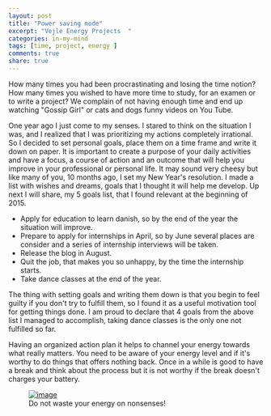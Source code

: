 ```yaml
---
layout: post
title: "Power saving mode"
excerpt: "Vejle Energy Projects  "
categories: in-my-mind
tags: [time, project, energy ]
comments: true
share: true
---
```

How many times you had been procrastinating and losing the time notion? How many times you wished to have more time to study, for an examen or to write a project? We complain of not having enough time and end up watching "Gossip Girl" or cats and dogs funny videos on You Tube.

One year ago I just come to my senses. I stared to think on the situation I was, and I realized that I was prioritizing my actions completely irrational. So I decided to set personal goals, place them on a time frame and write it down on paper. It is important to create a purpose of your daily activities and have a focus, a course of action and an outcome that will help you improve in your professional or personal life. It may sound very cheesy but like many of you, 10 months ago, I set my New Year's resolution. I made a list with wishes and dreams, goals that I thought it will help me develop. Up next I will share, my 5 goals list, that I found relevant at the beginning of 2015.

* Apply for education to learn danish, so by the end of the year the situation will improve.
* Prepare to apply for internships in April, so by June several places are consider and a series of internship interviews will be taken.
* Release the blog in August.
* Quit the job, that makes you so unhappy, by the time the internship starts.
* Take dance classes at the end of the year.

The thing with setting goals and writing them down is that you begin to feel guilty if you don't try to fulfill them, so I found it as a useful motivation tool for getting things done. I am proud to declare that 4 goals from the above list I managed to accomplish, taking dance classes is the only one not fulfilled so far.

Having an organized action plan it helps to channel your energy towards what really matters. You need to be aware of your energy level and if it's worthy to do things that offers nothing back. Once in a while is good to have a break and think about the process but it is not worthy if the break doesn't charges your battery.

<figure>
	<a href="{{site.url}}/images/in-my-mind/03-10-2015/IMG_1570.jpg"><img src="{{site.url}}/images/in-my-mind/03-10-2015/IMG_1570.jpg" alt="image"></a>
	<figcaption> Do not waste your energy on nonsenses! </figcaption>
</figure>
